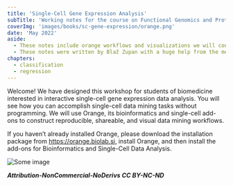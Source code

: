 ```yaml
---
title: 'Single-Cell Gene Expression Analysis'
subTitle: 'Working notes for the course on Functional Genomics and Proteomics, University of Ljubljana'
coverImg: 'images/books/sc-gene-expression/orange.png'
date: 'May 2022'
aside:
  - These notes include orange workflows and visualizations we will construct during the course. 
  - These notes were written by Blaž Zupan with a huge help from the members of the Bioinformatics Lab in Ljubljana that develop and maintain orange. In part, we have reused lecture notes for Orange and orange workshops as designed by the same group.
chapters:
  - classification
  - regression
---
```


Welcome! We have designed this workshop for students of
biomedicine interested in interactive single-cell gene expression
data analysis. You will see how you can accomplish single-cell data
mining tasks without programming. We will use Orange, its
bioinformatics and single-cell add-ons to construct reproducible,
shareable, and visual data mining workflows.

If you haven’t already installed Orange, please download the
installation package from https://orange.biolab.si, install Orange,
and then install the add-ons for Bioinformatics and Single-Cell
Data Analysis.

![Some image](/images/books/sc-gene-expression/fig1.png)

***Attribution-NonCommercial-NoDerivs CC BY-NC-ND***